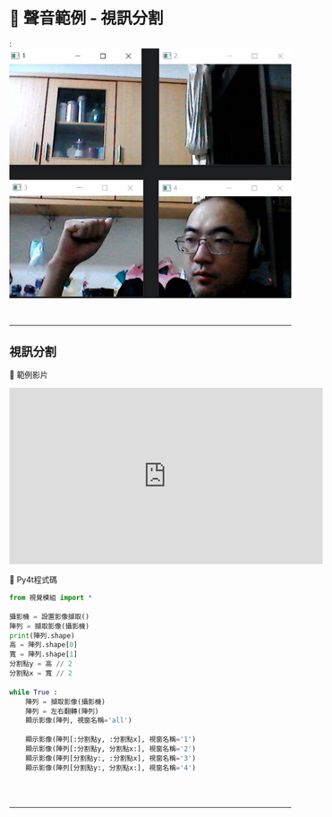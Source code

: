 # 🔰 聲音範例 - 視訊分割


: ![視訊分割](video_split.jpg)

<br/>

-------------------------------------

## 視訊分割

🎦 範例影片


<iframe width="560" height="315" src="https://www.youtube.com/embed/KtVq_qbH3aA?start=0&amp;end=639" frameborder="0" allow="accelerometer; autoplay; encrypted-media; gyroscope; picture-in-picture" allowfullscreen></iframe>

📄 Py4t程式碼

```python
from 視覺模組 import *

攝影機 = 設置影像擷取()
陣列 = 擷取影像(攝影機)
print(陣列.shape)
高 = 陣列.shape[0]
寬 = 陣列.shape[1]
分割點y = 高 // 2
分割點x = 寬 // 2

while True :
    陣列 = 擷取影像(攝影機)
    陣列 = 左右翻轉(陣列)
    顯示影像(陣列, 視窗名稱='all')
    
    顯示影像(陣列[:分割點y, :分割點x], 視窗名稱='1')
    顯示影像(陣列[:分割點y, 分割點x:], 視窗名稱='2')
    顯示影像(陣列[分割點y:, :分割點x], 視窗名稱='3')
    顯示影像(陣列[分割點y:, 分割點x:], 視窗名稱='4')
```

<br/><br/>

-------------------------------------